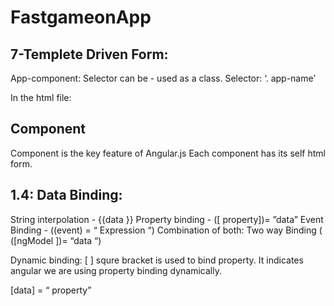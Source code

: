 # FastgameonApp
## 7-Templete Driven Form:



App-component:
Selector can be - used as a class.
Selector: ‘.  app-name’

In the html file:
<div app-name></div>

## Component
Component is the key feature of Angular.js
Each component has its self html form. 

## 1.4: Data Binding:

String interpolation - {{data }}
Property binding - ([ property])= ”data”
Event Binding - ((event) =  “ Expression “)
Combination of both: Two way Binding ( ([ngModel ])= “data “)

Dynamic binding:
[ ] squre bracket is used to bind property. It indicates angular we are using property binding dynamically.

[data] = “ property”

